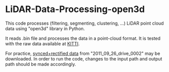 # LiDAR-Data-Processing-open3d
This code processes (filtering, segmenting, clustering, ...) LiDAR point cloud data using "open3d" library in Python.

It reads .bin file and processes the data in a point-cloud format.
It is tested with the raw data available at [KITTI](http://www.cvlibs.net/datasets/kitti/raw_data.php).

For practice, [synced+rectified data](https://s3.eu-central-1.amazonaws.com/avg-kitti/raw_data/2011_09_26_drive_0002/2011_09_26_drive_0002_sync.zip) from "2011_09_26_drive_0002" may be downloaded. In order to run the code, changes to the input path and output path should be made accordingly.
